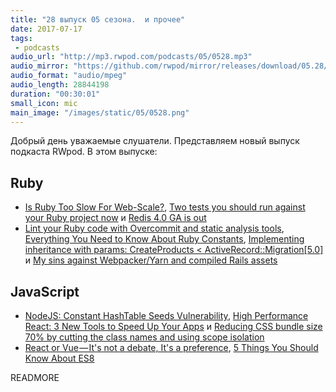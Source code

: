 ```yaml
---
title: "28 выпуск 05 сезона.  и прочее"
date: 2017-07-17
tags:
 - podcasts
audio_url: "http://mp3.rwpod.com/podcasts/05/0528.mp3"
audio_mirror: "https://github.com/rwpod/mirror/releases/download/05.28/0528.mp3"
audio_format: "audio/mpeg"
audio_length: 28844198
duration: "00:30:01"
small_icon: mic
main_image: "/images/static/05/0528.png"
---
```


Добрый день уважаемые слушатели. Представляем новый выпуск подкаста RWpod. В этом выпуске:

## Ruby

 - [Is Ruby Too Slow For Web-Scale?](https://www.speedshop.co/2017/07/11/is-ruby-too-slow-for-web-scale.html), [Two tests you should run against your Ruby project now](https://philna.sh/blog/2017/07/12/two-tests-you-should-run-against-your-ruby-project-now/) и [Redis 4.0 GA is out](https://groups.google.com/forum/#!msg/redis-db/5Kh3viziYGQ/58TKLwX0AAAJ)
 - [Lint your Ruby code with Overcommit and static analysis tools](https://medium.com/@kirill_shevch/lint-your-ruby-code-with-overcommit-and-static-analysis-tools-bd36d3147d2e), [Everything You Need to Know About Ruby Constants](http://www.blackbytes.info/2017/07/ruby-constants/), [Implementing inheritance with params: CreateProducts < ActiveRecord::Migration[5.0]](http://rubyblog.pro/2017/07/implementing-inheritance-with-params) и [My sins against Webpacker/Yarn and compiled Rails assets](https://dev.to/dstull/my-sins-against-webpackeryarn-and-compiled-rails-assets)

## JavaScript

 - [NodeJS: Constant HashTable Seeds Vulnerability](https://medium.com/@ahmadbamieh/nodejs-constant-hashtables-seeds-vulnerability-f03bf70e3593), [High Performance React: 3 New Tools to Speed Up Your Apps](https://medium.freecodecamp.org/make-react-fast-again-tools-and-techniques-for-speeding-up-your-react-app-7ad39d3c1b82) и [Reducing CSS bundle size 70% by cutting the class names and using scope isolation](https://medium.freecodecamp.org/reducing-css-bundle-size-70-by-cutting-the-class-names-and-using-scope-isolation-625440de600b)
 - [React or Vue — It's not a debate, It's a preference](https://medium.com/@tahnik.mstsn/react-or-vue-its-not-a-debate-it-s-a-preference-ec552da3504f), [5 Things You Should Know About ES8](https://medium.com/@charpeni/5-things-you-should-know-about-es8-e4ccd955d883)

READMORE
